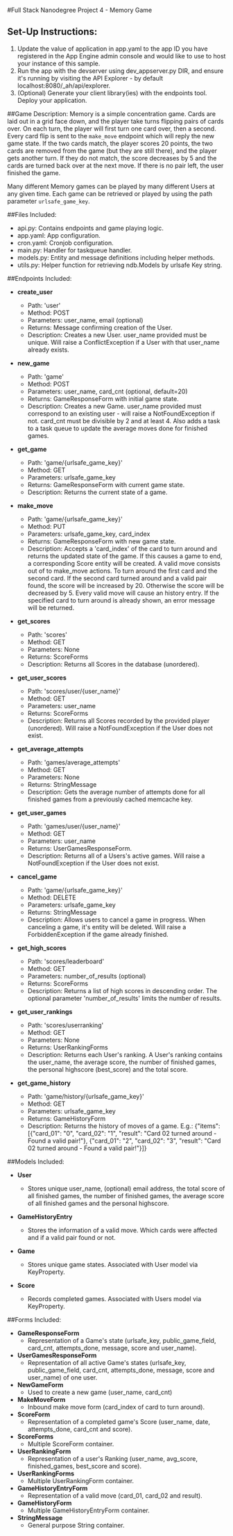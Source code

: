#Full Stack Nanodegree Project 4 - Memory Game

## Set-Up Instructions:
1.  Update the value of application in app.yaml to the app ID you have registered
 in the App Engine admin console and would like to use to host your instance of this sample.
1.  Run the app with the devserver using dev_appserver.py DIR, and ensure it's
 running by visiting the API Explorer - by default localhost:8080/_ah/api/explorer.
1.  (Optional) Generate your client library(ies) with the endpoints tool.
 Deploy your application.
 
 
 
##Game Description:
Memory is a simple concentration game. Cards are laid out in a grid face down, 
and the player take turns flipping pairs of cards over. On each turn, the player
will first turn one card over, then a second. Every card flip is sent to the
`make_move` endpoint which will reply the new game state.
If the two cards match, the player scores 20 points, the two cards are removed 
from the game (but they are still there), and the player gets another turn. If 
they do not match, the score decreases by 5 and the cards are turned back over 
at the next move. If there is no pair left, the user finished the game.

Many different Memory games can be played by many different Users at any
given time. Each game can be retrieved or played by using the path parameter
`urlsafe_game_key`.

##Files Included:
 - api.py: Contains endpoints and game playing logic.
 - app.yaml: App configuration.
 - cron.yaml: Cronjob configuration.
 - main.py: Handler for taskqueue handler.
 - models.py: Entity and message definitions including helper methods.
 - utils.py: Helper function for retrieving ndb.Models by urlsafe Key string.

##Endpoints Included:
 - **create_user**
    - Path: 'user'
    - Method: POST
    - Parameters: user_name, email (optional)
    - Returns: Message confirming creation of the User.
    - Description: Creates a new User. user_name provided must be unique. Will 
    raise a ConflictException if a User with that user_name already exists.
    
 - **new_game**
    - Path: 'game'
    - Method: POST
    - Parameters: user_name, card_cnt (optional, default=20)
    - Returns: GameResponseForm with initial game state.
    - Description: Creates a new Game. user_name provided must correspond to an
    existing user - will raise a NotFoundException if not. card_cnt must be divisible
    by 2 and at least 4. Also adds a task to a task queue to update the average moves done
    for finished games.
     
 - **get_game**
    - Path: 'game/{urlsafe_game_key}'
    - Method: GET
    - Parameters: urlsafe_game_key
    - Returns: GameResponseForm with current game state.
    - Description: Returns the current state of a game.
    
 - **make_move**
    - Path: 'game/{urlsafe_game_key}'
    - Method: PUT
    - Parameters: urlsafe_game_key, card_index
    - Returns: GameResponseForm with new game state.
    - Description: Accepts a 'card_index' of the card to turn around and returns
    the updated state of the game. If this causes a game to end, a corresponding 
    Score entity will be created. A valid move consists out of to make_move actions.
    To turn around the first card and the second card. If the second card turned
    around and a valid pair found, the score will be increased by 20. Otherwise
    the score will be decreased by 5. Every valid move will cause an history entry.
    If the specified card to turn around is already shown, an error message will
    be returned.
    
 - **get_scores**
    - Path: 'scores'
    - Method: GET
    - Parameters: None
    - Returns: ScoreForms
    - Description: Returns all Scores in the database (unordered).
    
 - **get_user_scores**
    - Path: 'scores/user/{user_name}'
    - Method: GET
    - Parameters: user_name
    - Returns: ScoreForms
    - Description: Returns all Scores recorded by the provided player (unordered).
    Will raise a NotFoundException if the User does not exist.
    
 - **get_average_attempts**
    - Path: 'games/average_attempts'
    - Method: GET
    - Parameters: None
    - Returns: StringMessage
    - Description: Gets the average number of attempts done for all finished
    games from a previously cached memcache key.
    
 - **get_user_games**
    - Path: 'games/user/{user_name}'
    - Method: GET
    - Parameters: user_name
    - Returns: UserGamesResponseForm. 
    - Description: Returns all of a Users's active games.
    Will raise a NotFoundException if the User does not exist.
    
 - **cancel_game**
    - Path: 'game/{urlsafe_game_key}'
    - Method: DELETE
    - Parameters: urlsafe_game_key
    - Returns: StringMessage 
    - Description: Allows users to cancel a game in progress. When canceling
    a game, it's entity will be deleted. Will raise a ForbiddenException if 
    the game already finished.
    
 - **get_high_scores**
    - Path: 'scores/leaderboard'
    - Method: GET
    - Parameters: number_of_results (optional)
    - Returns: ScoreForms
    - Description: Returns a list of high scores in descending order. The optional
    parameter 'number_of_results' limits the number of results.
    
 - **get_user_rankings**
    - Path: 'scores/userranking'
    - Method: GET
    - Parameters: None
    - Returns: UserRankingForms
    - Description: Returns each User's ranking. A User's ranking contains
    the user_name, the average score, the number of finished games, the 
    personal highscore (best_score) and the total score.
    
 - **get_game_history**
    - Path: 'game/history/{urlsafe_game_key}'
    - Method: GET
    - Parameters: urlsafe_game_key
    - Returns: GameHistoryForm
    - Description: Returns the history of moves of a game.
    E.g.: {"items": [{"card_01": "0", "card_02": "1",
                      "result": "Card 02 turned around - Found a valid pair!"},
                     {"card_01": "2", "card_02": "3",
                      "result": "Card 02 turned around - Found a valid pair!"}]}
    
##Models Included:
 - **User**
    - Stores unique user_name, (optional) email address, the total score
    of all finished games, the number of finished games, the average score of
    all finished games and the personal highscore.
    
 - **GameHistoryEntry**
    - Stores the information of a valid move. Which cards were affected and if
    a valid pair found or not.
    
 - **Game**
    - Stores unique game states. Associated with User model via KeyProperty.
    
 - **Score**
    - Records completed games. Associated with Users model via KeyProperty.
    
##Forms Included:
 - **GameResponseForm**
    - Representation of a Game's state (urlsafe_key, public_game_field,
    card_cnt, attempts_done, message, score and user_name).
 - **UserGamesResponseForm**
    - Representation of all active Game's states (urlsafe_key, public_game_field,
    card_cnt, attempts_done, message, score and user_name) of one user.
 - **NewGameForm**
    - Used to create a new game (user_name, card_cnt)
 - **MakeMoveForm**
    - Inbound make move form (card_index of card to turn around).
 - **ScoreForm**
    - Representation of a completed game's Score (user_name, date, attempts_done,
    card_cnt and score).
 - **ScoreForms**
    - Multiple ScoreForm container.
 - **UserRankingForm**
    - Representation of a user's Ranking (user_name, avg_score, finished_games,
    best_score and score).
 - **UserRankingForms**
    - Multiple UserRankingForm container.
- **GameHistoryEntryForm**
    - Representation of a valid move (card_01, card_02 and result).
 - **GameHistoryForm**
    - Multiple GameHistoryEntryForm container.
 - **StringMessage**
    - General purpose String container.
